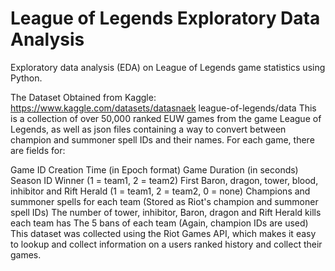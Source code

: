 # League of Legends Exploratory Data Analysis

Exploratory data analysis (EDA) on League of Legends game statistics using Python.

The Dataset
Obtained from Kaggle: https://www.kaggle.com/datasets/datasnaek league-of-legends/data This is a collection of over 50,000 ranked EUW games from the game League of Legends, as well as json files containing a way to convert between champion and summoner spell IDs and their names. For each game, there are fields for:

Game ID Creation Time (in Epoch format) Game Duration (in seconds) Season ID Winner (1 = team1, 2 = team2) First Baron, dragon, tower, blood, inhibitor and Rift Herald (1 = team1, 2 = team2, 0 = none) Champions and summoner spells for each team (Stored as Riot's champion and summoner spell IDs) The number of tower, inhibitor, Baron, dragon and Rift Herald kills each team has The 5 bans of each team (Again, champion IDs are used) This dataset was collected using the Riot Games API, which makes it easy to lookup and collect information on a users ranked history and collect their games.
